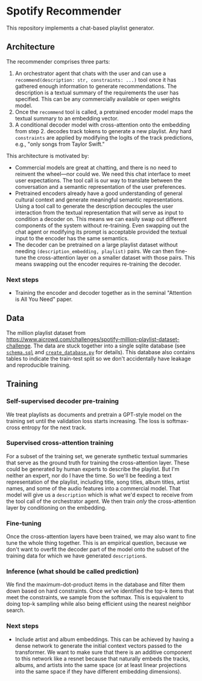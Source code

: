 # Spotify Recommender

This repository implements a chat-based playlist generator.

## Architecture

The recommender comprises three parts:

1. An orchestrator agent that chats with the user and can use a `recommend(description: str, constraints: ...)` tool once it has gathered enough information to generate recommendations. The description is a textual summary of the requirements the user has specified. This can be any commercially available or open weights model.
2. Once the `recommend` tool is called, a pretrained encoder model maps the textual summary to an embedding vector.
3. A conditional decoder model with cross-attention onto the embedding from step 2. decodes track tokens to generate a new playlist. Any hard `constraints` are applied by modifying the logits of the track predictions, e.g., "only songs from Taylor Swift."

This architecture is motivated by:

* Commercial models are great at chatting, and there is no need to reinvent the wheel—nor could we. We need this chat interface to meet user expectations. The tool call is our way to translate between the conversation and a semantic representation of the user preferences.
* Pretrained encoders already have a good understanding of general cultural context and generate meaningful semantic representations. Using a tool call to generate the description decouples the user interaction from the textual representation that will serve as input to condition a decoder on. This means we can easily swap out different components of the system without re-training. Even swapping out the chat agent or modifying its prompt is acceptable provided the textual input to the encoder has the same semantics.
* The decoder can be pretrained on a large playlist dataset without needing `(description_embedding, playlist)` pairs. We can then fine-tune the cross-attention layer on a smaller dataset with those pairs. This means swapping out the encoder requires re-training the decoder.

### Next steps

* Training the encoder and decoder together as in the seminal "Attention is All You Need" paper.

## Data

The million playlist dataset from https://www.aicrowd.com/challenges/spotify-million-playlist-dataset-challenge. The data are stuck together into a single sqlite database (see [`schema.sql`](./src/spotify_recommender/schema.sql) and [`create_database.py`](./src/spotify_recommender/scripts/create_database.py) for details). This database also contains tables to indicate the train-test split so we don't accidentally have leakage and reproducible training.

## Training

### Self-supervised decoder pre-training

We treat playlists as documents and pretrain a GPT-style model on the training set until the validation loss starts increasing. The loss is softmax-cross entropy for the next track.

### Supervised cross-attention training

For a subset of the training set, we generate synthetic textual summaries that serve as the ground truth for training the cross-attention layer. These could be generated by human experts to describe the playlist. But I'm neither an expert, nor do I have the time. So we'll be feeding a text representation of the playlist, including title, song titles, album titles, artist names, and some of the audio features into a commercial model. That model will give us a `description` which is what we'd expect to receive from the tool call of the orchestrator agent. We then train *only* the cross-attention layer by conditioning on the embedding.

### Fine-tuning

Once the cross-attention layers have been trained, we may also want to fine tune the whole thing together. This is an empirical question, because we don't want to overfit the decoder part of the model onto the subset of the training data for which we have generated `description`s.

### Inference (what should be called prediction)

We find the maximum-dot-product items in the database and filter them down based on hard constraints. Once we've identified the top-k items that meet the constraints, we sample from the softmax. This is equivalent to doing top-k sampling while also being efficient using the nearest neighbor search.

### Next steps

* Include artist and album embeddings. This can be achieved by having a dense network to generate the initial context vectors passed to the transformer. We want to make sure that there is an additive component to this network like a resnet because that naturally embeds the tracks, albums, and artists into the same space (or at least linear projections into the same space if they have different embedding dimensions).
